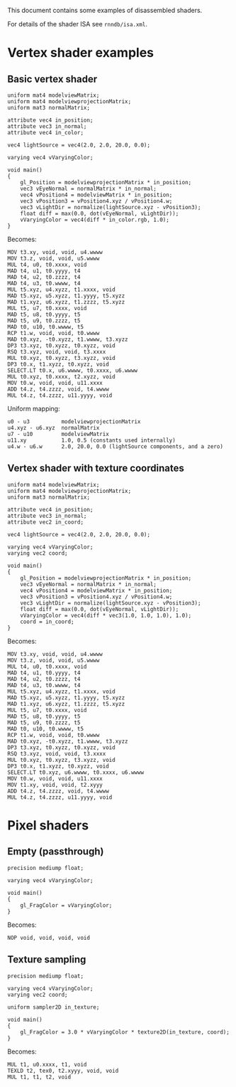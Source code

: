 
This document contains some examples of disassembled shaders.

For details of the shader ISA see `rnndb/isa.xml`.

Vertex shader examples
========================

Basic vertex shader
--------------------

    uniform mat4 modelviewMatrix;
    uniform mat4 modelviewprojectionMatrix;
    uniform mat3 normalMatrix;
    
    attribute vec4 in_position;
    attribute vec3 in_normal;
    attribute vec4 in_color;
    
    vec4 lightSource = vec4(2.0, 2.0, 20.0, 0.0);
    
    varying vec4 vVaryingColor;
    
    void main()
    {
        gl_Position = modelviewprojectionMatrix * in_position;
        vec3 vEyeNormal = normalMatrix * in_normal;
        vec4 vPosition4 = modelviewMatrix * in_position;
        vec3 vPosition3 = vPosition4.xyz / vPosition4.w;
        vec3 vLightDir = normalize(lightSource.xyz - vPosition3);
        float diff = max(0.0, dot(vEyeNormal, vLightDir));
        vVaryingColor = vec4(diff * in_color.rgb, 1.0);
    }

Becomes:

    MOV t3.xy, void, void, u4.wwww
    MOV t3.z, void, void, u5.wwww
    MUL t4, u0, t0.xxxx, void
    MAD t4, u1, t0.yyyy, t4
    MAD t4, u2, t0.zzzz, t4
    MAD t4, u3, t0.wwww, t4
    MUL t5.xyz, u4.xyzz, t1.xxxx, void
    MAD t5.xyz, u5.xyzz, t1.yyyy, t5.xyzz
    MAD t1.xyz, u6.xyzz, t1.zzzz, t5.xyzz
    MUL t5, u7, t0.xxxx, void
    MAD t5, u8, t0.yyyy, t5
    MAD t5, u9, t0.zzzz, t5
    MAD t0, u10, t0.wwww, t5
    RCP t1.w, void, void, t0.wwww
    MAD t0.xyz, -t0.xyzz, t1.wwww, t3.xyzz
    DP3 t3.xyz, t0.xyzz, t0.xyzz, void
    RSQ t3.xyz, void, void, t3.xxxx
    MUL t0.xyz, t0.xyzz, t3.xyzz, void
    DP3 t0.x, t1.xyzz, t0.xyzz, void
    SELECT.LT t0.x, u6.wwww, t0.xxxx, u6.wwww
    MUL t0.xyz, t0.xxxx, t2.xyzz, void
    MOV t0.w, void, void, u11.xxxx
    ADD t4.z, t4.zzzz, void, t4.wwww
    MUL t4.z, t4.zzzz, u11.yyyy, void

Uniform mapping:

    u0 - u3          modelviewprojectionMatrix
    u4.xyz - u6.xyz  normalMatrix
    u7 - u10         modelviewMatrix
    u11.xy           1.0, 0.5 (constants used internally)
    u4.w - u6.w      2.0, 20.0, 0.0 (lightSource components, and a zero)

Vertex shader with texture coordinates
---------------------------------------

    uniform mat4 modelviewMatrix;
    uniform mat4 modelviewprojectionMatrix;
    uniform mat3 normalMatrix;
   
    attribute vec4 in_position;
    attribute vec3 in_normal;
    attribute vec2 in_coord;
    
    vec4 lightSource = vec4(2.0, 2.0, 20.0, 0.0);
    
    varying vec4 vVaryingColor;
    varying vec2 coord;
    
    void main()
    {
        gl_Position = modelviewprojectionMatrix * in_position;
        vec3 vEyeNormal = normalMatrix * in_normal;
        vec4 vPosition4 = modelviewMatrix * in_position;
        vec3 vPosition3 = vPosition4.xyz / vPosition4.w;
        vec3 vLightDir = normalize(lightSource.xyz - vPosition3);
        float diff = max(0.0, dot(vEyeNormal, vLightDir));
        vVaryingColor = vec4(diff * vec3(1.0, 1.0, 1.0), 1.0);
        coord = in_coord;
    }

Becomes:

    MOV t3.xy, void, void, u4.wwww
    MOV t3.z, void, void, u5.wwww
    MUL t4, u0, t0.xxxx, void
    MAD t4, u1, t0.yyyy, t4
    MAD t4, u2, t0.zzzz, t4
    MAD t4, u3, t0.wwww, t4
    MUL t5.xyz, u4.xyzz, t1.xxxx, void
    MAD t5.xyz, u5.xyzz, t1.yyyy, t5.xyzz
    MAD t1.xyz, u6.xyzz, t1.zzzz, t5.xyzz
    MUL t5, u7, t0.xxxx, void
    MAD t5, u8, t0.yyyy, t5
    MAD t5, u9, t0.zzzz, t5
    MAD t0, u10, t0.wwww, t5
    RCP t1.w, void, void, t0.wwww
    MAD t0.xyz, -t0.xyzz, t1.wwww, t3.xyzz
    DP3 t3.xyz, t0.xyzz, t0.xyzz, void
    RSQ t3.xyz, void, void, t3.xxxx
    MUL t0.xyz, t0.xyzz, t3.xyzz, void
    DP3 t0.x, t1.xyzz, t0.xyzz, void
    SELECT.LT t0.xyz, u6.wwww, t0.xxxx, u6.wwww
    MOV t0.w, void, void, u11.xxxx
    MOV t1.xy, void, void, t2.xyyy
    ADD t4.z, t4.zzzz, void, t4.wwww
    MUL t4.z, t4.zzzz, u11.yyyy, void

Pixel shaders
==============

Empty (passthrough)
--------------------

    precision mediump float;
    
    varying vec4 vVaryingColor;
    
    void main()
    {
        gl_FragColor = vVaryingColor;
    }

Becomes:

    NOP void, void, void, void

Texture sampling
------------------

    precision mediump float;
    
    varying vec4 vVaryingColor;
    varying vec2 coord;
    
    uniform sampler2D in_texture;
    
    void main()
    {
        gl_FragColor = 3.0 * vVaryingColor * texture2D(in_texture, coord);
    }

Becomes:

    MUL t1, u0.xxxx, t1, void
    TEXLD t2, tex0, t2.xyyy, void, void
    MUL t1, t1, t2, void

